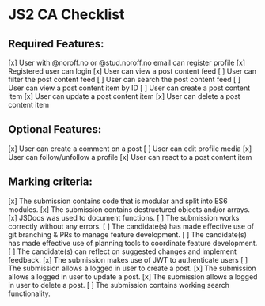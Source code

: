 # JS2 CA Checklist

## Required Features:

[x] User with @noroff.no or @stud.noroff.no email can register profile
[x] Registered user can login
[x] User can view a post content feed
[ ] User can filter the post content feed
[ ] User can search the post content feed
[ ] User can view a post content item by ID
[ ] User can create a post content item
[x] User can update a post content item
[x] User can delete a post content item

## Optional Features:

[x] User can create a comment on a post
[ ] User can edit profile media
[x] User can follow/unfollow a profile
[x] User can react to a post content item

## Marking criteria:

[x] The submission contains code that is modular and split into ES6 modules.
[x] The submission contains destructured objects and/or arrays.
[x] JSDocs was used to document functions.
[ ] The submission works correctly without any errors.
[ ] The candidate(s) has made effective use of git branching & PRs to manage feature development.
[ ] The candidate(s) has made effective use of planning tools to coordinate feature development.
[ ] The candidate(s) can reflect on suggested changes and implement feedback.
[x] The submission makes use of JWT to authenticate users
[ ] The submission allows a logged in user to create a post.
[x] The submission allows a logged in user to update a post.
[x] The submission allows a logged in user to delete a post.
[ ] The submission contains working search functionality.
